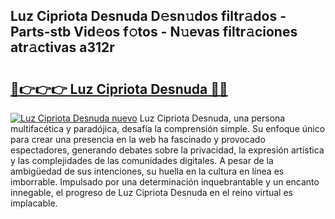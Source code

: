 ## Luz Cipriota Desnuda D𝚎sn𝚞dos filtr𝚊dos - Parts-stb Vid𝚎os f𝚘tos - N𝚞evas filtr𝚊ciones atr𝚊ctivas a312r

# <h2><a href="http://mbcxji.tromn.icu/?c=Luz+Cipriota+Desnuda">🔗👉👉👉 Luz Cipriota Desnuda 🔗🔗</a></h2>

[![Luz Cipriota Desnuda nuevo](https://i.imgur.com/pEAQMta.gif)](http://mbcxji.tromn.icu/?c=Luz+Cipriota+Desnuda)
Luz Cipriota Desnuda, una persona multifacética y paradójica, desafía la comprensión simple. Su enfoque único para crear una presencia en la web ha fascinado y provocado espectadores, generando debates sobre la privacidad, la expresión artística y las complejidades de las comunidades digitales. A pesar de la ambigüedad de sus intenciones, su huella en la cultura en línea es imborrable. Impulsado por una determinación inquebrantable y un encanto innegable, el progreso de Luz Cipriota Desnuda en el reino virtual es implacable.
